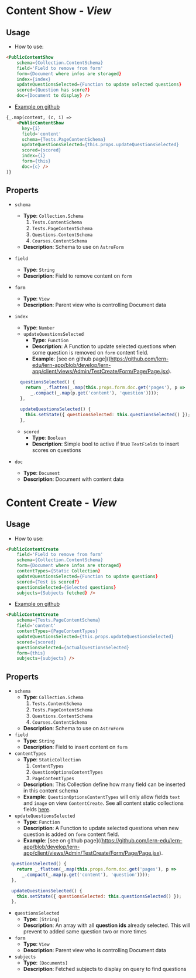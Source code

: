 # Content Show - *View*

## Usage
- How to use:
~~~html
<PublicContentShow
    schema={Collection.ContentSchema}
    field='Field to remove from form'
    form={Document where infos are storaged}
    index={index}
    updateQuestionsSelected={Function to update selected questions}
    scored={Question has score?}
    doc={Document to display} />
~~~
- [Example on github](https://github.com/lern-edu/lern-app/blob/develop/client/views/Admin/TestCreate/Form/Basic/Basic.jsx)
~~~html
{_.map(content, (c, i) =>
    <PublicContentShow
      key={i}
      field='content'
      schema={Tests.PageContentSchema}
      updateQuestionsSelected={this.props.updateQuestionsSelected}
      scored={scored}
      index={i}
      form={this}
      doc={c} />
)}
~~~

## Properts
- `schema`
  - **Type**: `Collection.Schema`
    1. `Tests.ContentSchema`
    2. `Tests.PageContentSchema`
    3. `Questions.ContentSchema`
    4. `Courses.ContentSchema`
  - **Description**: Schema to use on `AstroForm`
- `field`
  - **Type**: `String`
  - **Description**: Field to remove content on `form`
- `form`
  - **Type**: `View`
  - **Description**: Parent view who is controlling Document data
- `index`
  - **Type**: `Number`
  - `updateQuestionsSelected`
    - **Type**: `Function`
    - **Description**: A Function to update selected questions when some question is removed on `form` content field.
    - **Example**: [see on github page]((https://github.com/lern-edu/lern-app/blob/develop/lern-app/client/views/Admin/TestCreate/Form/Page/Page.jsx).

  ~~~js
    questionsSelected() {
      return _.flatten(_.map(this.props.form.doc.get('pages'), p =>
        _.compact(_.map(p.get('content'), 'question'))));
    },

    updateQuestionsSelected() {
      this.setState({ questionsSelected: this.questionsSelected() });
    },
  ~~~

  - `scored`
    - **Type**: `Boolean`
    - **Description**: Simple bool to active if true `TextFields` to insert scores on questions
- `doc`
  - **Type**: `Document`
  - **Description**: Document with content data

# Content Create - *View*

## Usage
- How to use:
~~~html
<PublicContentCreate
    field='Field to remove from form'
    schema={Collection.ContentSchema}
    form={Document where infos are storaged}
    contentTypes={Static Collection}
    updateQuestionsSelected={Function to update questions}
    scored={Test is scored?}
    questionsSelected={Selected questions}
    subjects={Subjects fetched} />
~~~
- [Example on github](https://github.com/lern-edu/lern-app/blob/develop/lern-app/client/views/Admin/TestCreate/Form/Page/Create.jsx)
~~~html
<PublicContentCreate
    schema={Tests.PageContentSchema}
    field='content'
    contentTypes={PageContentTypes}
    updateQuestionsSelected={this.props.updateQuestionsSelected}
    scored={scored}
    questionsSelected={actualQuestionsSelected}
    form={this}
    subjects={subjects} />
~~~

## Properts
- `schema`
  - **Type**: `Collection.Schema`
    1. `Tests.ContentSchema`
    2. `Tests.PageContentSchema`
    3. `Questions.ContentSchema`
    4. `Courses.ContentSchema`
  - **Description**: Schema to use on `AstroForm`
- `field`
  - **Type**: `String`
  - **Description**: Field to insert content on `form`
- `contentTypes`
  - **Type**: `StaticCollection`
    1. `ContentTypes`
    2. `QuestionOptionsContentTypes`
    3. `PageContentTypes`
  - **Description**: This Collection define how many field can be inserted in this content schema
  - **Example**: `QuestionOptionsContentTypes` will only allow fields `text` and `image` on view `ContentCreate`. See all content static collections fields [here](https://github.com/lern-edu/lern-app/blob/develop/lern-app/packages/se-model/collections/static.js).
- `updateQuestionsSelected`
  - **Type**: `Function`
  - **Description**: A Function to update selected questions when new question is added on `form` content field.
  - **Example**: [see on github page]((https://github.com/lern-edu/lern-app/blob/develop/lern-app/client/views/Admin/TestCreate/Form/Page/Page.jsx).

~~~js
  questionsSelected() {
    return _.flatten(_.map(this.props.form.doc.get('pages'), p =>
      _.compact(_.map(p.get('content'), 'question'))));
  },

  updateQuestionsSelected() {
    this.setState({ questionsSelected: this.questionsSelected() });
  },
~~~

- `questionsSelected`
  - **Type**: `[String]`
  - **Description**: An array with all **question ids** already selected. This will prevent to added same question two or more times
- `form`
  - **Type**: `View`
  - **Description**: Parent view who is controlling Document data
- `subjects`
  - **Type**: `[Documents]`
  - **Description**: Fetched subjects to display on query to find questions
